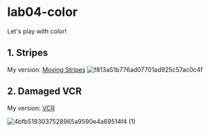 # lab04-color
Let's play with color!

## 1. Stripes
My version: [Moving Stripes](https://www.shadertoy.com/view/M3lBDl)
![f813a51b776ad07701ad925c57ac0c4f](https://user-images.githubusercontent.com/1758825/192643224-503d1e99-dd27-40fd-9f6c-cd0bc4355703.gif)


## 2. Damaged VCR
My version: [VCR](https://www.shadertoy.com/view/MXsfWl#)

![4bfb5193037528965a9590e4a69514f4 (1)](https://user-images.githubusercontent.com/1758825/192655484-1fcef422-b611-48ea-a7ab-f1a7de8f3fb1.gif)
